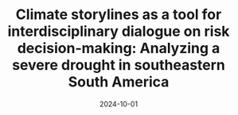 ---
title: "Climate storylines as a tool for interdisciplinary dialogue on risk decision-making: Analyzing a severe drought in southeastern South America"
collection: publications
permalink: /publication/2024-10-01-Climate-storylines-as-a-tool-for-interdisciplinary-dialogue-on-risk-decision-making-Analyzing-a-severe-drought-in-southeastern-South-America
date: 2024-10-01
venue: 'Environmental Science &amp; Policy'
citation: ' M. Riglos,  Leandro Díaz,  Valeria Hernández,  Anna Sörensson,  Marisol Osman,  Juan Rivera,  Federico Robledo,  Camila Prudente, &quot;Climate storylines as a tool for interdisciplinary dialogue on risk decision-making: Analyzing a severe drought in southeastern South America.&quot; Environmental Science &amp;amp; Policy, 2024.'
---
